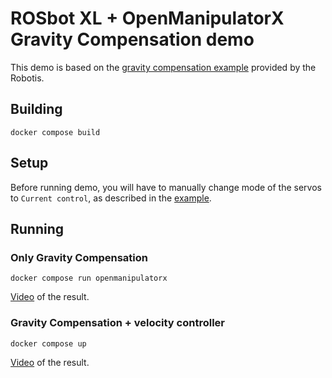# ROSbot XL + OpenManipulatorX Gravity Compensation demo

This demo is based on the [gravity compensation example](https://emanual.robotis.com/docs/en/platform/openmanipulator_x/ros_controller_experiment/#gravity-compensation) provided by the Robotis.

## Building

```
docker compose build
```

## Setup

Before running demo, you will have to manually change mode of the servos to `Current control`, as described in the [example](https://emanual.robotis.com/docs/en/platform/openmanipulator_x/ros_controller_experiment/#gravity-compensation).

## Running

### Only Gravity Compensation

```
docker compose run openmanipulatorx
```

[Video](https://www.youtube.com/shorts/JPsIAGhSj_Y) of the result.

### Gravity Compensation + velocity controller

```
docker compose up
```

[Video](https://www.youtube.com/shorts/rpSN2ffZ2XQ) of the result.